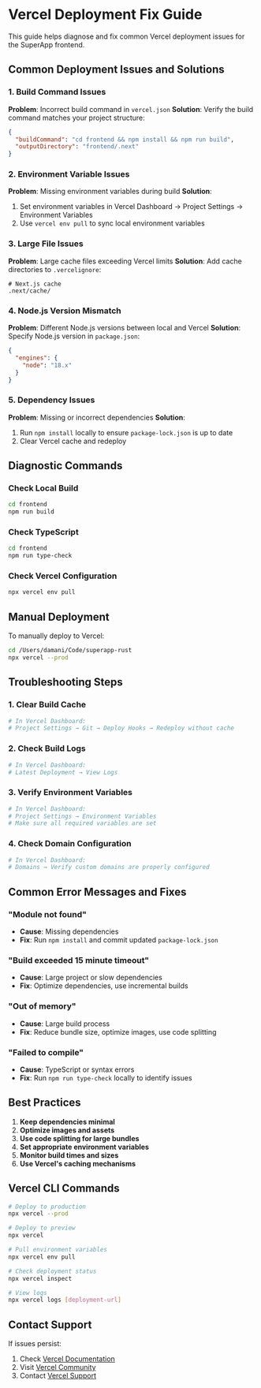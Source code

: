 # Vercel Deployment Fix Guide

This guide helps diagnose and fix common Vercel deployment issues for the SuperApp frontend.

## Common Deployment Issues and Solutions

### 1. Build Command Issues

**Problem**: Incorrect build command in `vercel.json`
**Solution**: Verify the build command matches your project structure:
```json
{
  "buildCommand": "cd frontend && npm install && npm run build",
  "outputDirectory": "frontend/.next"
}
```

### 2. Environment Variable Issues

**Problem**: Missing environment variables during build
**Solution**: 
1. Set environment variables in Vercel Dashboard → Project Settings → Environment Variables
2. Use `vercel env pull` to sync local environment variables

### 3. Large File Issues

**Problem**: Large cache files exceeding Vercel limits
**Solution**: Add cache directories to `.vercelignore`:
```
# Next.js cache
.next/cache/
```

### 4. Node.js Version Mismatch

**Problem**: Different Node.js versions between local and Vercel
**Solution**: Specify Node.js version in `package.json`:
```json
{
  "engines": {
    "node": "18.x"
  }
}
```

### 5. Dependency Issues

**Problem**: Missing or incorrect dependencies
**Solution**: 
1. Run `npm install` locally to ensure `package-lock.json` is up to date
2. Clear Vercel cache and redeploy

## Diagnostic Commands

### Check Local Build
```bash
cd frontend
npm run build
```

### Check TypeScript
```bash
cd frontend
npm run type-check
```

### Check Vercel Configuration
```bash
npx vercel env pull
```

## Manual Deployment

To manually deploy to Vercel:
```bash
cd /Users/damani/Code/superapp-rust
npx vercel --prod
```

## Troubleshooting Steps

### 1. Clear Build Cache
```bash
# In Vercel Dashboard:
# Project Settings → Git → Deploy Hooks → Redeploy without cache
```

### 2. Check Build Logs
```bash
# In Vercel Dashboard:
# Latest Deployment → View Logs
```

### 3. Verify Environment Variables
```bash
# In Vercel Dashboard:
# Project Settings → Environment Variables
# Make sure all required variables are set
```

### 4. Check Domain Configuration
```bash
# In Vercel Dashboard:
# Domains → Verify custom domains are properly configured
```

## Common Error Messages and Fixes

### "Module not found"
- **Cause**: Missing dependencies
- **Fix**: Run `npm install` and commit updated `package-lock.json`

### "Build exceeded 15 minute timeout"
- **Cause**: Large project or slow dependencies
- **Fix**: Optimize dependencies, use incremental builds

### "Out of memory"
- **Cause**: Large build process
- **Fix**: Reduce bundle size, optimize images, use code splitting

### "Failed to compile"
- **Cause**: TypeScript or syntax errors
- **Fix**: Run `npm run type-check` locally to identify issues

## Best Practices

1. **Keep dependencies minimal**
2. **Optimize images and assets**
3. **Use code splitting for large bundles**
4. **Set appropriate environment variables**
5. **Monitor build times and sizes**
6. **Use Vercel's caching mechanisms**

## Vercel CLI Commands

```bash
# Deploy to production
npx vercel --prod

# Deploy to preview
npx vercel

# Pull environment variables
npx vercel env pull

# Check deployment status
npx vercel inspect

# View logs
npx vercel logs [deployment-url]
```

## Contact Support

If issues persist:
1. Check [Vercel Documentation](https://vercel.com/docs)
2. Visit [Vercel Community](https://github.com/vercel/community/discussions)
3. Contact [Vercel Support](https://vercel.com/support)